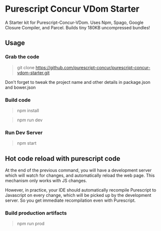# Purescript Concur VDom Starter

A Starter kit for Purescript-Concur-VDom. Uses Npm, Spago, Google Closure Compiler, and Parcel. Builds tiny 180KB uncompressed bundles!

## Usage

### Grab the code

> git clone https://github.com/purescript-concur/purescript-concur-vdom-starter.git

Don't forget to tweak the project name and other details in package.json and bower.json

### Build code

> npm install

> npm run dev

### Run Dev Server

> npm start

## Hot code reload with purescript code

At the end of the previous command, you will have a development server
which will watch for changes, and automatically reload the web page.
This mechanism only works with JS changes.

However, in practice, your IDE should automatically recompile Purescript to
Javascript on every change, which will be picked up by the development server.
So you get immediate recompilation even with Purescript.

### Build production artifacts

> npm run prod
